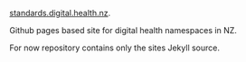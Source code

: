 <a href="standards.digital.health.nz">standards.digital.health.nz</a>.

Github pages based site for digital health namespaces in NZ. 

For now repository contains only the sites Jekyll source. 
